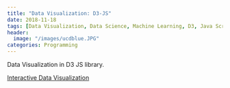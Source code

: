 ```yaml
---
title: "Data Visualization: D3-JS"
date: 2018-11-18
tags: [Data Visualization, Data Science, Machine Learning, D3, Java Script, Interactive]
header:
  image: "/images/ucdblue.JPG"
categories: Programming
---
```


Data Visualization in D3 JS library.

[Interactive Data Visualization](https://abhishek7kulkarni.github.io/_posts/d3.html)
